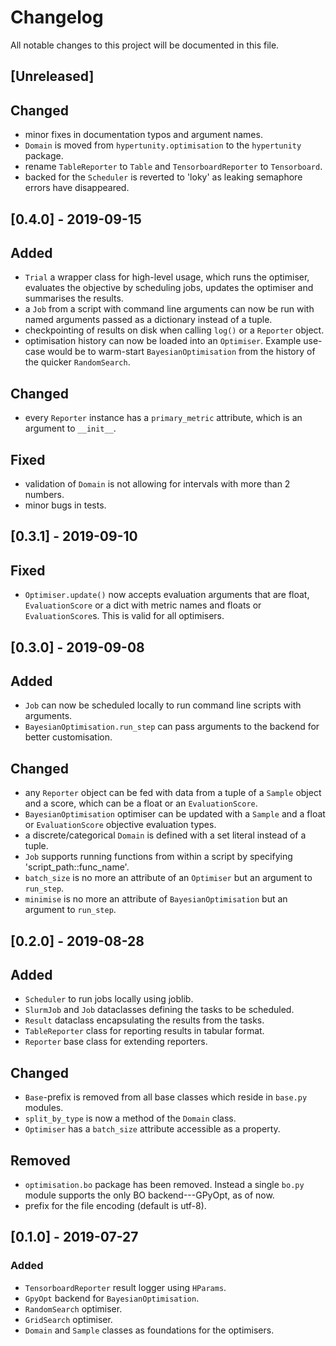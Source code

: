 # Changelog
All notable changes to this project will be documented in this file.

## [Unreleased]
## Changed
- minor fixes in documentation typos and argument names.
- `Domain` is moved from `hypertunity.optimisation` to the `hypertunity` package.
- rename `TableReporter` to `Table` and `TensorboardReporter` to `Tensorboard`.
- backed for the `Scheduler` is reverted to 'loky' as leaking semaphore errors have disappeared.

## [0.4.0] - 2019-09-15
## Added
- `Trial` a wrapper class for high-level usage, which runs the optimiser, evaluates the objective
 by scheduling jobs, updates the optimiser and summarises the results.
- a `Job` from a script with command line arguments can now be run with 
 named arguments passed as a dictionary instead of a tuple.
- checkpointing of results on disk when calling `log()` or a `Reporter` object.
- optimisation history can now be loaded into an `Optimiser`. Example use-case would be to warm-start
`BayesianOptimisation` from the history of the quicker `RandomSearch`.

## Changed
- every `Reporter` instance has a `primary_metric` attribute, which is an argument to `__init__`.

## Fixed
- validation of `Domain` is not allowing for intervals with more than 2 numbers.
- minor bugs in tests.

## [0.3.1] - 2019-09-10
## Fixed
- `Optimiser.update()` now accepts evaluation arguments that are float, `EvaluationScore` or a dict
 with metric names and floats or `EvaluationScore`s. This is valid for all optimisers. 

## [0.3.0] - 2019-09-08
## Added
- `Job` can now be scheduled locally to run command line scripts with arguments.
- `BayesianOptimisation.run_step` can pass arguments to the backend for better customisation.

## Changed
- any `Reporter` object can be fed with data from a tuple of a 
`Sample` object and a score, which can be a float or an `EvaluationScore`.
- `BayesianOptimisation` optimiser can be updated with a `Sample` and 
a float or `EvaluationScore` objective evaluation types.
- a discrete/categorical `Domain` is defined with a set literal instead of a tuple.
- `Job` supports running functions from within a script by specifying 'script_path::func_name'.
- `batch_size` is no more an attribute of an `Optimiser` but an argument to `run_step`. 
- `minimise` is no more an attribute of `BayesianOptimisation` but an argument to `run_step`.

## [0.2.0] - 2019-08-28
## Added
- `Scheduler` to run jobs locally using joblib.
- `SlurmJob` and `Job` dataclasses defining the tasks to be scheduled.
- `Result` dataclass encapsulating the results from the tasks.
- `TableReporter` class for reporting results in tabular format.
- `Reporter` base class for extending reporters.

## Changed
- `Base`-prefix is removed from all base classes which reside 
 in `base.py` modules.
- `split_by_type` is now a method of the `Domain` class.
- `Optimiser` has a `batch_size` attribute accessible as a property.

## Removed
- `optimisation.bo` package has been removed. Instead a single `bo.py`
 module supports the only BO backend---GPyOpt, as of now.
- prefix for the file encoding (default is utf-8).
 
## [0.1.0] - 2019-07-27
### Added
- `TensorboardReporter` result logger using `HParams`.
- `GpyOpt` backend for `BayesianOptimisation`.
- `RandomSearch` optimiser.
- `GridSearch` optimiser.
- `Domain` and `Sample` classes as foundations for the optimisers.

